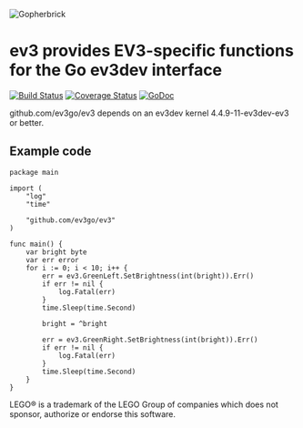 ![Gopherbrick](gopherbrick.png)
# ev3 provides EV3-specific functions for the Go ev3dev interface

[![Build Status](https://travis-ci.org/ev3go/ev3.svg?branch=master)](https://travis-ci.org/ev3go/ev3) [![Coverage Status](https://coveralls.io/repos/ev3go/ev3/badge.svg?branch=master&service=github)](https://coveralls.io/github/ev3go/ev3?branch=master) [![GoDoc](https://godoc.org/github.com/ev3go/ev3?status.svg)](https://godoc.org/github.com/ev3go/ev3)

github.com/ev3go/ev3 depends on an ev3dev kernel 4.4.9-11-ev3dev-ev3 or better.

## Example code

```
package main

import (
	"log"
	"time"

	"github.com/ev3go/ev3"
)

func main() {
	var bright byte
	var err error
	for i := 0; i < 10; i++ {
		err = ev3.GreenLeft.SetBrightness(int(bright)).Err()
		if err != nil {
			log.Fatal(err)
		}
		time.Sleep(time.Second)

		bright = ^bright

		err = ev3.GreenRight.SetBrightness(int(bright)).Err()
		if err != nil {
			log.Fatal(err)
		}
		time.Sleep(time.Second)
	}
}
```

LEGO® is a trademark of the LEGO Group of companies which does not sponsor, authorize or endorse this software.
